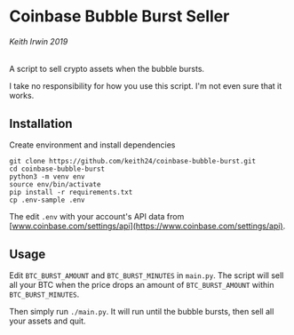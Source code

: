 # Coinbase Bubble Burst Seller
###### Keith Irwin 2019

A script to sell crypto assets when the bubble bursts.  

I take no responsibility for how you use this script.  I'm not even sure that it works.  

## Installation

Create environment and install dependencies

```
git clone https://github.com/keith24/coinbase-bubble-burst.git
cd coinbase-bubble-burst
python3 -m venv env
source env/bin/activate
pip install -r requirements.txt
cp .env-sample .env
```

The edit `.env` with your account's API data from [www.coinbase.com/settings/api](https://www.coinbase.com/settings/api).  

## Usage

Edit `BTC_BURST_AMOUNT` and `BTC_BURST_MINUTES` in `main.py`.  The script will sell all your BTC when the price drops an amount of `BTC_BURST_AMOUNT` within `BTC_BURST_MINUTES`.  

Then simply run `./main.py`.  It will run until the bubble bursts, then sell all your assets and quit.  
